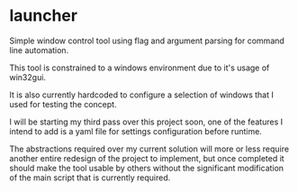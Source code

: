 # launcher
Simple window control tool using flag and argument parsing for command line automation. 

This tool is constrained to a windows environment due to it's usage of win32gui. 

It is also currently hardcoded to configure a selection of windows that I used for testing the concept. 

I will be starting my third pass over this project soon, one of the features I intend to add is a yaml file for settings configuration before runtime.

The abstractions required over my current solution will more or less require another entire redesign of the project to implement, 
but once completed it should make the tool usable by others without the significant modification of the main script that is currently required. 
